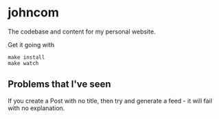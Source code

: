 # johncom

The codebase and content for my personal website. 

Get it going with 

```
make install
make watch
```

## Problems that I've seen

If you create a Post with no title, then try and generate a feed - it will fail
with no explanation.
